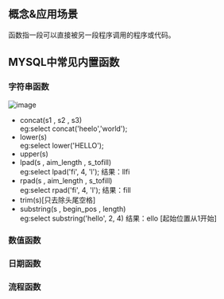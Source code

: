 ## 概念&应用场景
函数指一段可以直接被另一段程序调用的程序或代码。
## MYSQL中常见内置函数
### 字符串函数
![image](https://github.com/user-attachments/assets/23003140-2919-415f-ba3c-5022b7fcdbb4)
- concat(s1 , s2 , s3)    
  eg:select concat('heelo','world');
- lower(s)  
  eg:select lower('HELLO');
- upper(s)  
- lpad(s , aim_length , s_tofill)  
  eg:select lpad('fi', 4, 'l'); 结果：llfi
- rpad(s , aim_length , s_tofill)  
  eg:select rpad('fi', 4, 'l'); 结果：fill
- trim(s)[只去除头尾空格]  
- substring(s , begin_pos , length)  
  eg:select substring('hello', 2, 4) 结果：ello [起始位置从1开始]
### 数值函数

### 日期函数

### 流程函数
